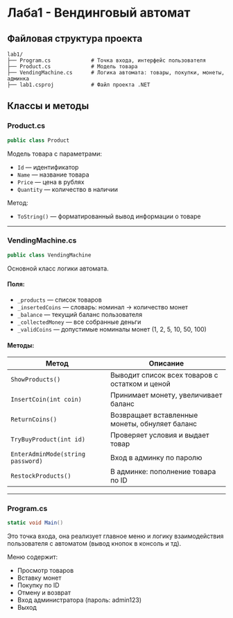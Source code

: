 # Лаба1 - Вендинговый автомат

## Файловая структура проекта
```
lab1/
├── Program.cs             # Точка входа, интерфейс пользователя
├── Product.cs             # Модель товара
├── VendingMachine.cs      # Логика автомата: товары, покупки, монеты, админка
├── lab1.csproj            # Файл проекта .NET
```

## Классы и методы

### Product.cs

```csharp
public class Product
```
Модель товара с параметрами:
- `Id` — идентификатор
- `Name` — название товара
- `Price` — цена в рублях
- `Quantity` — количество в наличии

Метод:
- `ToString()` — форматированный вывод информации о товаре

---

### VendingMachine.cs

```csharp
public class VendingMachine
```
Основной класс логики автомата.

#### Поля:

- `_products` — список товаров
- `_insertedCoins` — словарь: номинал → количество монет
- `_balance` — текущий баланс пользователя
- `_collectedMoney` — все собранные деньги
- `_validCoins` — допустимые номиналы монет (1, 2, 5, 10, 50, 100)

#### Методы:

| Метод | Описание |
|-------|----------|
| `ShowProducts()` | Выводит список всех товаров с остатком и ценой |
| `InsertCoin(int coin)` | Принимает монету, увеличивает баланс |
| `ReturnCoins()` | Возвращает вставленные монеты, обнуляет баланс |
| `TryBuyProduct(int id)` | Проверяет условия и выдает товар |
| `EnterAdminMode(string password)` | Вход в админку по паролю |
| `RestockProducts()` | В админке: пополнение товара по ID |

---

### Program.cs

```csharp
static void Main()
```
Это точка входа, она реализует главное меню и логику взаимодействия пользователя с автоматом (вывод кнопок в консоль и тд).

Меню содержит:
- Просмотр товаров
- Вставку монет
- Покупку по ID
- Отмену и возврат
- Вход администратора (пароль: admin123)
- Выход
